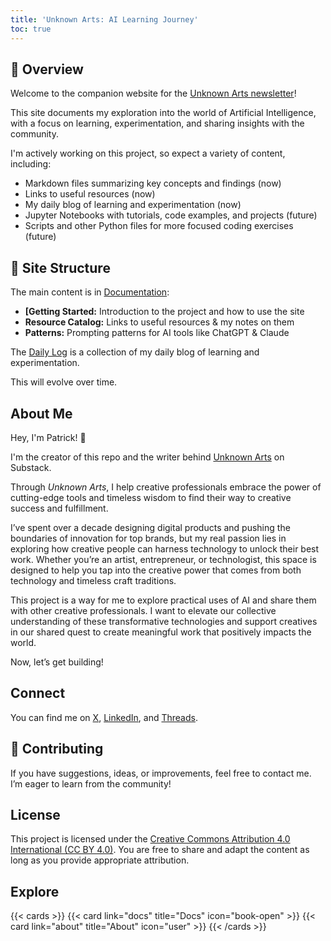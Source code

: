 ```yaml
---
title: 'Unknown Arts: AI Learning Journey'
toc: true
---
```


## 📖 Overview

Welcome to the companion website for the [Unknown Arts newsletter](https://www.unknownarts.co)! 

This site documents my exploration into the world of Artificial Intelligence, with a focus on learning, experimentation, and sharing insights with the community.

I'm actively working on this project, so expect a variety of content, including:

- Markdown files summarizing key concepts and findings (now)
- Links to useful resources (now)
- My daily blog of learning and experimentation (now)
- Jupyter Notebooks with tutorials, code examples, and projects (future)
- Scripts and other Python files for more focused coding exercises (future)

## 📂 Site Structure

The main content is in [Documentation](/docs/getting-started):

- **[Getting Started:** Introduction to the project and how to use the site
- **Resource Catalog:** Links to useful resources & my notes on them
- **Patterns:** Prompting patterns for AI tools like ChatGPT & Claude

The [Daily Log](/blog) is a collection of my daily blog of learning and experimentation.

This will evolve over time.

## About Me

Hey, I'm Patrick! 👋

I'm the creator of this repo and the writer behind [Unknown Arts](https://www.unknownarts.co) on Substack.

Through *Unknown Arts*, I help creative professionals embrace the power of cutting-edge tools and timeless wisdom to find their way to creative success and fulfillment.

I’ve spent over a decade designing digital products and pushing the boundaries of innovation for top brands, but my real passion lies in exploring how creative people can harness technology to unlock their best work. Whether you’re an artist, entrepreneur, or technologist, this space is designed to help you tap into the creative power that comes from both technology and timeless craft traditions.

This project is a way for me to explore practical uses of AI and share them with other creative professionals. I want to elevate our collective understanding of these transformative technologies and support creatives in our shared quest to create meaningful work that positively impacts the world.

Now, let’s get building!

## Connect

You can find me on [X](https://x.com/itspatmorgan), [LinkedIn](https://www.linkedin.com/in/itspatmorgan/), and [Threads](https://www.threads.net/@itspatmorgan).

## 🎉 Contributing

If you have suggestions, ideas, or improvements, feel free to contact me. I’m eager to learn from the community!

## License

This project is licensed under the [Creative Commons Attribution 4.0 International (CC BY 4.0)](LICENSE). You are free to share and adapt the content as long as you provide appropriate attribution.

## Explore

{{< cards >}}
  {{< card link="docs" title="Docs" icon="book-open" >}}
  {{< card link="about" title="About" icon="user" >}}
{{< /cards >}}